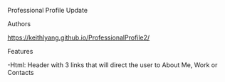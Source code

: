 Professional Profile Update

Authors

https://keithlyang.github.io/ProfessionalProfile2/

Features

-Html: Header with 3 links that will direct the user to About Me, Work or Contacts